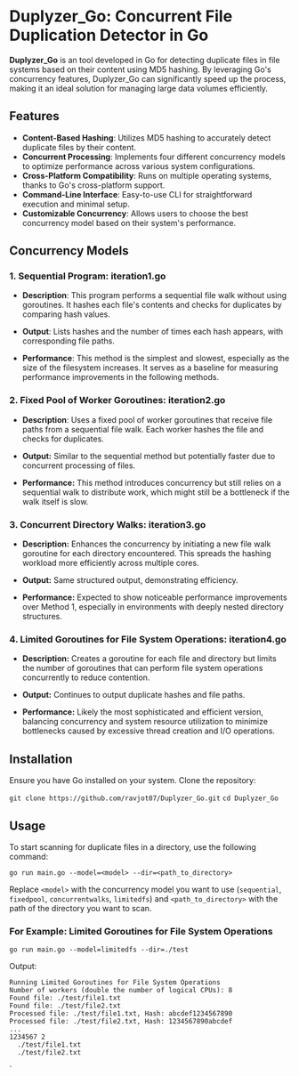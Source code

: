 #  Duplyzer_Go: Concurrent File Duplication Detector in Go

**Duplyzer_Go** is an tool developed in Go for detecting duplicate files in file systems based on their content using MD5 hashing. By leveraging Go's concurrency features, Duplyzer_Go can significantly speed up the process, making it an ideal solution for managing large data volumes efficiently.

## Features

-   **Content-Based Hashing**: Utilizes MD5 hashing to accurately detect duplicate files by their content.
-   **Concurrent Processing**: Implements four different concurrency models to optimize performance across various system configurations.
-   **Cross-Platform Compatibility**: Runs on multiple operating systems, thanks to Go's cross-platform support.
-   **Command-Line Interface**: Easy-to-use CLI for straightforward execution and minimal setup.
-   **Customizable Concurrency**: Allows users to choose the best concurrency model based on their system's performance.

## Concurrency Models

### 1. Sequential Program: iteration1.go

-   **Description**: This program performs a sequential file walk without using goroutines. It hashes each file's contents and checks for duplicates by comparing hash values. 
    
-   **Output**: Lists hashes and the number of times each hash appears, with corresponding file paths.
    
-   **Performance**: This method is the simplest and slowest, especially as the size of the filesystem increases. It serves as a baseline for measuring performance improvements in the following methods.
    

### 2.  Fixed Pool of Worker Goroutines: iteration2.go 

-   **Description**: Uses a fixed pool of worker goroutines that receive file paths from a sequential file walk. Each worker hashes the file and checks for duplicates.
      
-   **Output:** Similar to the sequential method but potentially faster due to concurrent processing of files.
    
-   **Performance:** This method introduces concurrency but still relies on a sequential walk to distribute work, which might still be a bottleneck if the walk itself is slow. 

### 3. Concurrent Directory Walks: iteration3.go 

  

- **Description:** Enhances the concurrency by initiating a new file walk goroutine for each directory encountered. This spreads the hashing workload more efficiently across multiple cores.

  

- **Output:** Same structured output, demonstrating efficiency.

- **Performance:** Expected to show noticeable performance improvements over Method 1, especially in environments with deeply nested directory structures.

  

### 4. Limited Goroutines for File System Operations: iteration4.go 

  

- **Description:** Creates a goroutine for each file and directory but limits the number of goroutines that can perform file system operations concurrently to reduce contention.

  

- **Output:** Continues to output duplicate hashes and file paths.

- **Performance:** Likely the most sophisticated and efficient version, balancing concurrency and system resource utilization to minimize bottlenecks caused by excessive thread creation and I/O operations.

## Installation

Ensure you have Go installed on your system.
Clone the repository:

`git clone https://github.com/ravjot07/Duplyzer_Go.git`
`cd Duplyzer_Go`

## Usage

To start scanning for duplicate files in a directory, use the following command:

`go run main.go --model=<model> --dir=<path_to_directory>` 

Replace `<model>` with the concurrency model you want to use (`sequential`, `fixedpool`, `concurrentwalks`, `limitedfs`) and `<path_to_directory>` with the path of the directory you want to scan.


### For Example: Limited Goroutines for File System Operations
`go run main.go --model=limitedfs --dir=./test` 

Output:
```
Running Limited Goroutines for File System Operations
Number of workers (double the number of logical CPUs): 8
Found file: ./test/file1.txt
Found file: ./test/file2.txt
Processed file: ./test/file1.txt, Hash: abcdef1234567890
Processed file: ./test/file2.txt, Hash: 1234567890abcdef
...
1234567 2
  ./test/file1.txt
  ./test/file2.txt
  ```
  
` 
